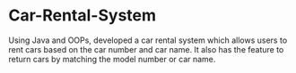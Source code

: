 # Car-Rental-System
Using Java and OOPs, developed a car rental system which allows users to rent
cars based on the car number and car name.
It also has the feature to return cars by matching the model number or car name.

